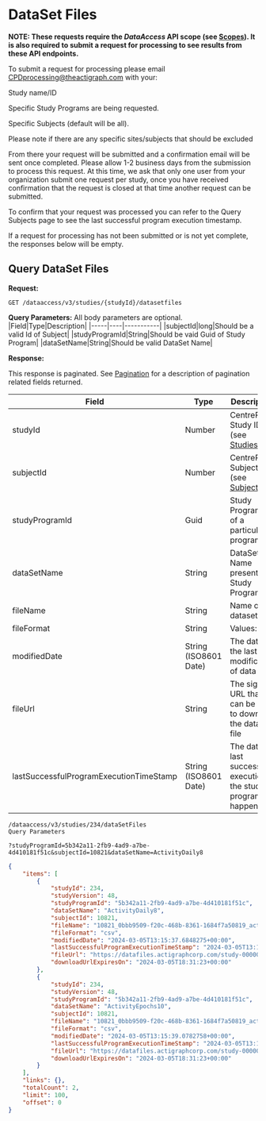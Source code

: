 # DataSet Files

**NOTE: These requests require the *DataAccess* API scope (see [Scopes](scopes.md)). It is also required to submit a request for processing to see results from these API endpoints.**

To submit a request for processing please email CPDprocessing@theactigraph.com with your: 

Study name/ID  

Specific Study Programs are being requested.  

Specific Subjects (default will be all). 

Please note if there are any specific sites/subjects that should be excluded 

From there your request will be submitted and a confirmation email will be sent once completed.  Please allow 1-2 business days from the submission to process this request. At this time, we ask that only one user from your organization submit one request per study, once you have received confirmation that the request is closed at that time another request can be submitted.  

To confirm that your request was processed you can refer to the Query Subjects page to see the last successful program execution timestamp. 

If a request for processing has not been submitted or is not yet complete, the responses below will be empty.

## Query DataSet Files

**Request:**

```http
GET /dataaccess/v3/studies/{studyId}/datasetfiles
```

**Query Parameters:**
All body parameters are optional.
|Field|Type|Description|
|-----|----|-----------|
|subjectId|long|Should be a valid Id of Subject|
|studyProgramId|String|Should be vaid Guid of Study Program|
|dataSetName|String|Should be valid DataSet Name|

**Response:**

This response is paginated. See [Pagination](pagination.md) for a description of pagination related fields returned.

|Field|Type|Description|
|-----|----|-----------|
|studyId|Number|CentrePoint Study ID (see [Studies](studies.md))|
|subjectId|Number|CentrePoint Subject ID (see [Subjects](subjects.md))|
|studyProgramId|Guid|Study Program Id of a particular program|
|dataSetName|String|DataSet Name present in Study Program|
|fileName|String|Name of the dataset file|
|fileFormat|String|Values: csv|
|modifiedDate|String (ISO8601 Date)|The date of the last modification of data|
|fileUrl|String|The signed URL that can be used to download the dataset file|
|lastSuccessfulProgramExecutionTimeStamp|String (ISO8601 Date)|The date last successful execution of the study program happened|

```examples
/dataaccess/v3/studies/234/dataSetFiles
Query Parameters

?studyProgramId=5b342a11-2fb9-4ad9-a7be-4d410181f51c&subjectId=10821&dataSetName=ActivityDaily8
```

```json
{
    "items": [
        {
            "studyId": 234,
            "studyVersion": 48,
            "studyProgramId": "5b342a11-2fb9-4ad9-a7be-4d410181f51c",
            "dataSetName": "ActivityDaily8",
            "subjectId": 10821,
            "fileName": "10821_0bbb9509-f20c-468b-8361-1684f7a50819_activitydaily8.csv.gz",
            "fileFormat": "csv",
            "modifiedDate": "2024-03-05T13:15:37.6848275+00:00",
            "lastSuccessfulProgramExecutionTimeStamp": "2024-03-05T13:10:06.4396436+00:00",
            "fileUrl": "https://datafiles.actigraphcorp.com/study-0000000234/subject-0000010821/datasetexports/5b342a11-2fb9-4ad9-a7be-4d410181f51c/activitydaily8/10821_0bbb9509-f20c-468b-8361-1684f7a50819_activitydaily8.csv.gz?skoid=444eeefb-b1cf-4b7b-804f-65129cd5fa9e&sktid=c004fd6f-8ed9-42bd-9303-191038d839e2&skt=2024-03-05T14%3A31%3A23Z&ske=2024-03-05T18%3A31%3A23Z&sks=b&skv=2022-11-02&sv=2022-11-02&se=2024-03-05T18%3A31%3A23Z&sr=b&sp=r&sig=eX7aeQRVUNleF%2FIFXv6kOwgaA7yJtVpRITvtGEZl4kU%3D",
            "downloadUrlExpiresOn": "2024-03-05T18:31:23+00:00"
        },
        {
            "studyId": 234,
            "studyVersion": 48,
            "studyProgramId": "5b342a11-2fb9-4ad9-a7be-4d410181f51c",
            "dataSetName": "ActivityEpochs10",
            "subjectId": 10821,
            "fileName": "10821_0bbb9509-f20c-468b-8361-1684f7a50819_activityepochs10.csv.gz",
            "fileFormat": "csv",
            "modifiedDate": "2024-03-05T13:15:39.0782758+00:00",
            "lastSuccessfulProgramExecutionTimeStamp": "2024-03-05T13:10:06.4396436+00:00",
            "fileUrl": "https://datafiles.actigraphcorp.com/study-0000000234/subject-0000010821/datasetexports/5b342a11-2fb9-4ad9-a7be-4d410181f51c/activityepochs10/10821_0bbb9509-f20c-468b-8361-1684f7a50819_activityepochs10.csv.gz?skoid=444eeefb-b1cf-4b7b-804f-65129cd5fa9e&sktid=c004fd6f-8ed9-42bd-9303-191038d839e2&skt=2024-03-05T14%3A31%3A23Z&ske=2024-03-05T18%3A31%3A23Z&sks=b&skv=2022-11-02&sv=2022-11-02&se=2024-03-05T18%3A31%3A23Z&sr=b&sp=r&sig=7AP6Qv2E3HQa0jG0Vi7NYNvQEnes7JtKNs5n6%2FhdYvc%3D",
            "downloadUrlExpiresOn": "2024-03-05T18:31:23+00:00"
        }
    ],
    "links": {},
    "totalCount": 2,
    "limit": 100,
    "offset": 0
}
```
